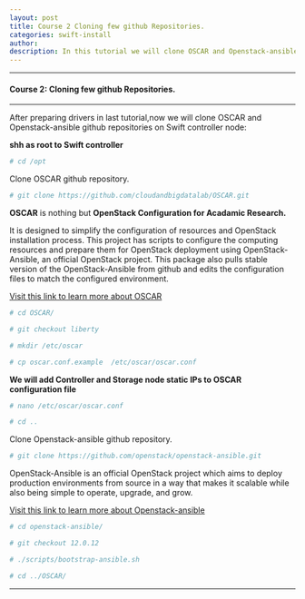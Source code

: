 ```yaml
---
layout: post
title: Course 2 Cloning few github Repositories.  
categories: swift-install 
author: 
description: In this tutorial we will clone OSCAR and Openstack-ansible github repositories.
---
```



* * *
#### Course 2: Cloning few github Repositories. 
* * *

After preparing drivers in last tutorial,now we will clone OSCAR and Openstack-ansible github repositories on Swift controller node:

**shh as root to Swift controller**

```sh
# cd /opt
```
Clone OSCAR github repository.
```sh
# git clone https://github.com/cloudandbigdatalab/OSCAR.git
```
**OSCAR** is nothing but **OpenStack Configuration for Acadamic Research.** 

It is designed to simplify the configuration of resources and OpenStack installation process. This project has scripts to configure the computing resources and prepare them for OpenStack deployment using OpenStack-Ansible, an official OpenStack project. This package also pulls stable version of the OpenStack-Ansible from github and edits the configuration files to match the configured environment.

[Visit this link to learn more about OSCAR ](https://github.com/cloudandbigdatalab/OpenStack-Projects/blob/master/sample.md)

```sh
# cd OSCAR/
```
```sh
# git checkout liberty
```
```sh
# mkdir /etc/oscar 
```
```sh
# cp oscar.conf.example  /etc/oscar/oscar.conf 
```
**We will add Controller and Storage node static IPs to OSCAR configuration file**
```sh
# nano /etc/oscar/oscar.conf 
```
```sh
# cd .. 
```
Clone Openstack-ansible github repository.
```sh
# git clone https://github.com/openstack/openstack-ansible.git
```
OpenStack-Ansible is an official OpenStack project which aims to deploy production environments from source in a way that makes it scalable while also being simple to operate, upgrade, and grow.

[Visit this link to learn more about Openstack-ansible](https://github.com/openstack/openstack-ansible.git)


```sh
# cd openstack-ansible/
```
```sh
# git checkout 12.0.12
```
```sh
# ./scripts/bootstrap-ansible.sh
```
```sh
# cd ../OSCAR/
```

* * *
